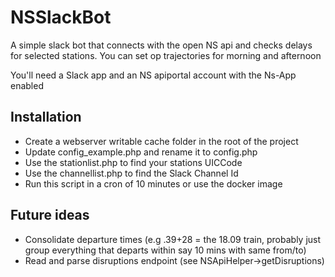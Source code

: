 # NSSlackBot
A simple slack bot that connects with the open NS api and checks delays for selected stations.
You can set op trajectories for morning and afternoon

You'll need a Slack app and an NS apiportal account with the Ns-App enabled

## Installation
- Create a webserver writable cache folder in the root of the project 
- Update config_example.php and rename it to config.php
- Use the stationlist.php to find your stations UICCode
- Use the channellist.php to find the Slack Channel Id 
- Run this script in a cron of 10 minutes or use the docker image

## Future ideas
- Consolidate departure times (e.g .39+28 = the 18.09 train, probably just group everything that departs within say 10 mins with same from/to)
- Read and parse disruptions endpoint (see NSApiHelper->getDisruptions)
